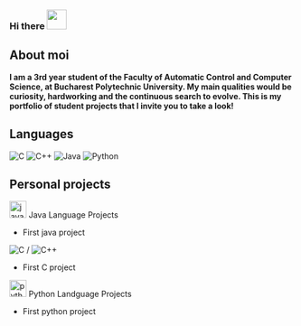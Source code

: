 ### Hi there          <img src="https://github.com/TheDudeThatCode/TheDudeThatCode/blob/master/Assets/Hi.gif" width="35" />


About moi
--
**I am a 3rd year student of the Faculty of Automatic Control and Computer Science, at Bucharest Polytechnic University. 
My main qualities would be curiosity, hardworking and the continuous search to evolve. 
This is my portfolio of student projects that I invite you to take a look!**

Languages
--
![C](https://img.shields.io/badge/-C-000?&logo=C)
![C++](https://img.shields.io/badge/-C++-000?&logo=c%2b%2b&logoColor=00599C)
![Java](https://img.shields.io/badge/-Java-000?&logo=Java&logoColor=007396)
![Python](https://img.shields.io/badge/-Python-000?&logo=Python)

Personal projects
--
<img src="https://www.vectorlogo.zone/logos/java/java-icon.svg" alt="java" width="30" height="30"/>  Java Language Projects 
 - First java project

![C](https://img.shields.io/badge/-C-000?&logo=C) / ![C++](https://img.shields.io/badge/-C++-000?&logo=c%2b%2b&logoColor=00599C)
 - First C project
   
<img src="https://www.vectorlogo.zone/logos/python/python-icon.svg" alt="python" width="30" height="30"/> Python Landguage Projects
 - First python project



<!--[![Top Langs](https://github-readme-stats.vercel.app/api/top-langs/?username=mihaidragos3010&layout=compact&text_color=daf7dc&bg_color=151515&hide=css,html,php)](https://github.com/mihaidragos3010) -->
<!--
<p align="center">
<a href="https://linkedin.com/in/apoorvtyagi" target="blank"><img align="center" src="https://cdn.jsdelivr.net/npm/simple-icons@3.0.1/icons/linkedin.svg" alt="apoorvtyagi" height="30" width="30" /></a>&nbsp;
<a href="mailto:your.email@gmail.com" target="_blank"><img align="center" src="https://www.gstatic.com/images/icons/material/colored_gmail.svg" alt="Gmail" height="30" width="30" /></a>&nbsp;
</a>&nbsp;
</p>
 -->
